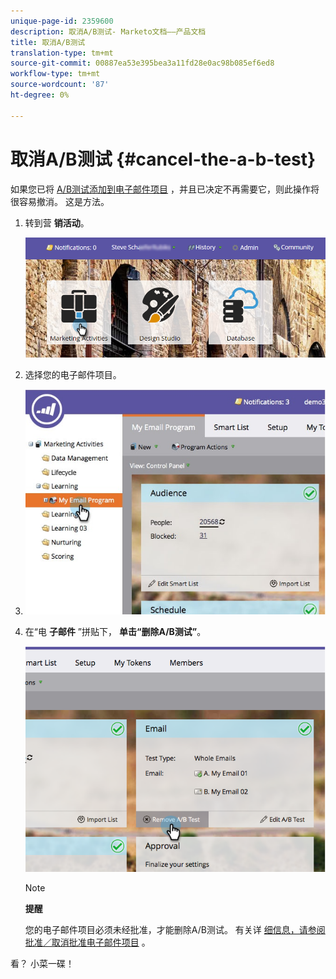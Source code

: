 ```yaml
---
unique-page-id: 2359600
description: 取消A/B测试- Marketo文档——产品文档
title: 取消A/B测试
translation-type: tm+mt
source-git-commit: 00887ea53e395bea3a11fd28e0ac98b085ef6ed8
workflow-type: tm+mt
source-wordcount: '87'
ht-degree: 0%

---
```



# 取消A/B测试 {#cancel-the-a-b-test}

如果您已将 [A/B测试添加到电子邮件项目](add-an-a-b-test.md) ，并且已决定不再需要它，则此操作将很容易撤消。 这是方法。

1. 转到营 **销活动**。

   ![](assets/login-marketing-activities-1.png)

1. 选择您的电子邮件项目。
1. ![](assets/selectemailprogram-1.jpg)

1. 在“电 **子邮件** ”拼贴下， **单击“删除A/B测试”**。

   ![](assets/image2015-5-6-14-3a27-3a58.png)

   >[!NOTE]
   >
   >**提醒**
   >
   >
   >您的电子邮件项目必须未经批准，才能删除A/B测试。 有关详 [细信息，请参阅批准／取消批准电子邮件项目](../../../../../product-docs/email-marketing/email-programs/email-program-actions/approve-unapprove-an-email-program.md) 。

看？ 小菜一碟！